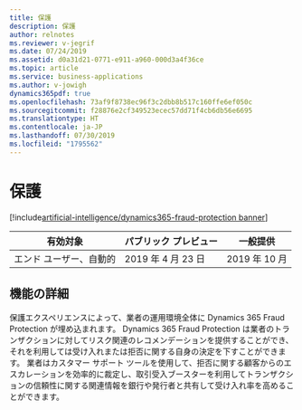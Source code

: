 ```yaml
---
title: 保護
description: 保護
author: relnotes
ms.reviewer: v-jegrif
ms.date: 07/24/2019
ms.assetid: d0a31d21-0771-e911-a960-000d3a4f36ce
ms.topic: article
ms.service: business-applications
ms.author: v-jowigh
dynamics365pdf: true
ms.openlocfilehash: 73af9f8738ec96f3c2dbb8b517c160ffe6ef050c
ms.sourcegitcommit: f28876e2cf349523ecec57dd71f4cb6db56e6695
ms.translationtype: HT
ms.contentlocale: ja-JP
ms.lasthandoff: 07/30/2019
ms.locfileid: "1795562"
---
```

# <a name="protect"></a>保護
[!include[artificial-intelligence/dynamics365-fraud-protection banner](../includes/artificial-intelligence/dynamics365-fraud-protection.md)]

| 有効対象    |  パブリック プレビュー | 一般提供 | 
| ---------- | ---------- |---------- |
|エンド ユーザー、自動的|2019 年 4 月 23 日| 2019 年 10 月|






## <a name="feature-details"></a>機能の詳細
<!--feature detail start -->
保護エクスペリエンスによって、業者の運用環境全体に Dynamics 365 Fraud Protection が埋め込まれます。 Dynamics 365 Fraud Protection は業者のトランザクションに対してリスク関連のレコメンデーションを提供することができ、それを利用しては受け入れまたは拒否に関する自身の決定を下すことができます。 業者はカスタマー サポート ツールを使用して、拒否に関する顧客からのエスカレーションを効率的に裁定し、取引受入ブースターを利用してトランザクションの信頼性に関する関連情報を銀行や発行者と共有して受け入れ率を高めることができます。
<!--feature detail end -->











